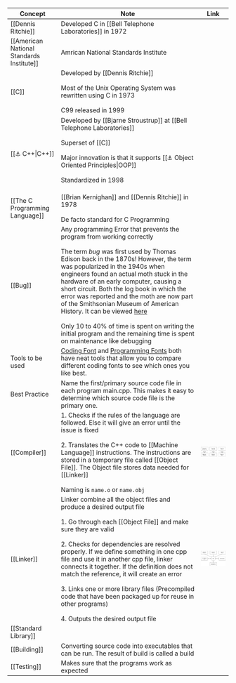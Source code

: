 


| Concept                                   | Note                                                           | Link |
| ----------------------------------------- | --------------- | ---- |
| [[Dennis Ritchie]]                        | Developed C in [[Bell Telephone Laboratories]] in 1972                                                                                                    |      |
| [[American National Standards Institute]] | Amrican National Standards Institute                                                                                          |      |
| [[C]]                                     | Developed by [[Dennis Ritchie]]<br><br>Most of the Unix Operating System was rewritten using C in 1973<br><br>C99 released in 1999  |      |
| [[⚓ C++\|C++]]                            | Developed by [[Bjarne Stroustrup]] at [[Bell Telephone Laboratories]]<br><br>Superset of [[C]]<br><br>Major innovation is that it supports [[⚓ Object Oriented Principles\|OOP]]<br><br>Standardized in 1998<br><br> |      |
| [[The C Programming Language]]            | [[Brian Kernighan]] and [[Dennis Ritchie]] in 1978<br><br>De facto standard for C Programming |      |
| [[Bug]]                                      | Any programming Error that prevents the program from working correctly <br><br>The term _bug_ was first used by Thomas Edison back in the 1870s! However, the term was popularized in the 1940s when engineers found an actual moth stuck in the hardware of an early computer, causing a short circuit. Both the log book in which the error was reported and the moth are now part of the Smithsonian Museum of American History. It can be viewed [here](https://americanhistory.si.edu/collections/nmah_334663)<br><br>Only 10 to 40% of time is spent on writing the initial program and the remaining time is spent on maintenance like debugging |
| Tools to be used                             | [Coding Font](https://www.codingfont.com/) and [Programming Fonts](https://www.programmingfonts.org/) both have neat tools that allow you to compare different coding fonts to see which ones you like best.|
|Best Practice|Name the first/primary source code file in each program main.cpp. This makes it easy to determine which source code file is the primary one.|
| [[Compiler]]         | 1. Checks if the rules of the language are followed. Else it will give an error until the issue is fixed <br><br>2. Translates the C++ code to [[Machine Language]] instructions. The instructions are stored in a temporary file called [[Object File]]. The Object file stores data needed for [[Linker]]<br><br>Naming is `name.o` or `name.obj`                                    |![img](./img/image-1.png)|
| [[Linker]]           | Linker combine all the object files and produce a desired output file<br><br>1. Go through each [[Object File]] and make sure they are valid <br><br>2. Checks for dependencies are resolved properly. If we define something in one cpp file and use it in another cpp file, linker connects it together. If the definition does not match the reference, it will create an error<br><br>3. Links one or more library files (Precompiled code that have been packaged up for reuse in other programs)<br><br>4. Outputs the desired output file<br> |![img](./img/image-2.png)|
| [[Standard Library]] |                                                                                              |
| [[Building]]         | Converting source code into executables that can be run. The result of build is called a build                                    |
| [[Testing]]          | Makes sure that the programs work as expected                                                                                                                                                                                                                                                                                                                                                                                                                                                                                                        |

